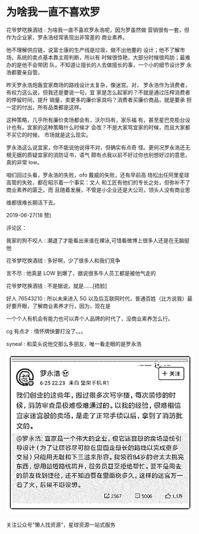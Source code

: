 # 为啥我一直不喜欢罗

花爷梦呓换酒钱 : 为啥我一直不喜欢罗永浩呢，因为罗虽然做 营销很有一套，但作为企业家，罗永浩经常表现出非常差的 商业素养。

他不理解供应链，说富士康的生产线是垃圾，做不出他要的 设计；他不了解市场，系统的卖点基本靠主观判断，所以有 时候很惊艳，大部分时候很鸡肋；最难办的是他不会带团 队，不知道让擅长的人去做擅长的事，一个小的细节设计罗 永浩都要亲自管。

昨天罗永浩炮轰宜家商场的路线设计太复杂，像迷宫。对， 罗永浩作为消费者，有权力这么说，但我还是要说一句，宜 家是怎么起家的？不就是通过压榨消费者的停留时间，提升 销量，卖更多的廉价家具吗？消费者买廉价商品，就是要承 担一定的付出，所有品类都是这样。

这种策略，几乎所有廉价卖场都会有，沃尔玛有，家乐福 有，甚至星巴克柜台设计也有。宜家的这种策略什么时候才 会改？不是大家骂宜家的时候，而且大家都不买它的时候， 市场就是这么现实。

罗永浩这么说宜家，你不能说他说得不对，但确实有点奇 怪。更何况罗永浩还无根无据的质疑宜家的消防证书，语气 颇有点我以前不好过你也别想好过的意思，真的非常 low。

咱们回过头看，罗永浩的失败，ofo 戴威的失败，还有早前高 晓松出任阿里星球高管的失败，都在昭示着一个事实：文人 和工匠有他们的专长之处，但弥补不了商业素养的匮乏。而 且随着发展，不管是小企业还是大公司，领头人没有商业思

维都很难长期活下去。

2019-06-27(18 赞)

评论区：

我家的狗不咬人 : 潮退了才能看出来谁在裸泳,可惜看微博上很多人还是在无脑挺他

花爷梦呓换酒钱 : 多好啊，少了很多人和我们竞争

言不尽 : 他真是 LOW 到爆了，据说很多牛人员工都是被他气走的

花爷梦呓换酒钱 : 不是据说，就是……[捂脸]

好人 76543210 : 所以未来进入 5G 以及后互联网时代，普通百姓（比方说我）最好要开眼，了解商业素养才行，因为，现在是

一个个人有机会有能力也可以弄个人品牌的时代了，没商业素养怎么行。

cg 有点才 : 情怀牌快要打没了。。。

syneal : 和菜头说他交那么多朋友，唯一看走眼的是罗永浩

![image](img/Image_184.png)

关注公众号"懒人找资源"，星球资源一站式服务
